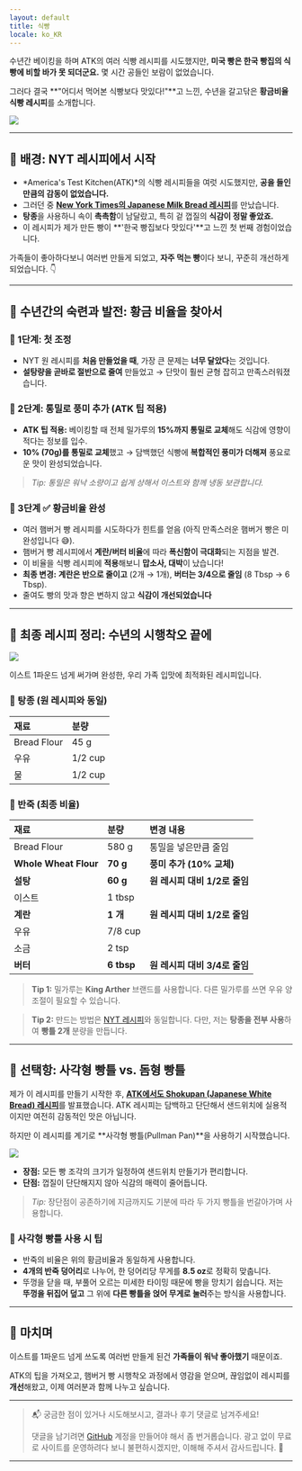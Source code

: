 ```yaml
---
layout: default
title: 식빵
locale: ko_KR
---
```


수년간 베이킹을 하며 ATK의 여러 식빵 레시피를 시도했지만, **미국 빵은 한국 빵집의 식빵에 비할 바가 못 되더군요.** 몇 시간 공들인 보람이 없었습니다.

그러다 결국 **"어디서 먹어본 식빵보다 맛있다!"**고 느낀, 수년을 갈고닦은 **황금비율 식빵 레시피**를 소개합니다.

![](https://live.staticflickr.com/65535/54314380442_1428296d70_w.jpg)

---

## 🧪 배경: NYT 레시피에서 시작

- *America's Test Kitchen(ATK)*의 식빵 레시피들을 여럿 시도했지만, **공을 들인 만큼의 감동이 없었습니다.**
- 그러던 중 [**New York Times의 Japanese Milk Bread 레시피**](https://cooking.nytimes.com/recipes/1016275-japanese-milk-bread)를 만났습니다.
- **탕종**을 사용하니 속이 **촉촉함**이 남달랐고, 특히 겉 껍질의 **식감이 정말 좋았죠.**
- 이 레시피가 제가 만든 빵이 **'한국 빵집보다 맛있다'**고 느낀 첫 번째 경험이었습니다.

가족들이 좋아하다보니 여러번 만들게 되었고, **자주 먹는 빵**이다 보니, 꾸준히 개선하게 되었습니다. 👇

---

## 🥖 수년간의 **숙련과 발전**: 황금 비율을 찾아서

### 🍞 1단계: 첫 **조정**
- NYT 원 레시피를 **처음 만들었을 때**, 가장 큰 문제는 **너무 달았다**는 것입니다.
- **설탕량을 곧바로 절반으로 줄여** 만들었고 &rarr; 단맛이 훨씬 균형 잡히고 만족스러워졌습니다.

### 🍞 2단계: 통밀로 풍미 **추가** (ATK 팁 적용)
- **ATK 팁 적용:** 베이킹할 때 전체 밀가루의 **15%까지 통밀로 교체**해도 식감에 영향이 적다는 정보를 입수.
- **10% (70g)를 통밀로 교체**했고 &rarr; 담백했던 식빵에 **복합적인 풍미가 더해져** 풍요로운 맛이 완성되었습니다.
> *Tip: 통밀은 워낙 소량이고 쉽게 상해서 이스트와 함께 냉동 보관합니다.*

### 🍞 3단계 ✅ **황금비율 완성**
- 여러 햄버거 빵 레시피를 시도하다가 힌트를 얻음 (아직 만족스러운 햄버거 빵은 미완성입니다 😅).
- 햄버거 빵 레시피에서 **계란/버터 비율**에 따라 **폭신함이 극대화**되는 지점을 발견.
- 이 비율을 식빵 레시피에 **적용**해보니 **맙소사, 대박**이 났습니다!
- **최종 변경:** **계란은 반으로 줄이고** (2개 &rarr; 1개), **버터는 3/4으로 줄임** (8 Tbsp &rarr; 6 Tbsp).
- 줄여도 빵의 맛과 향은 변하지 않고 **식감이 개선되었습니다**

---

## 📌 최종 레시피 정리: 수년의 시행착오 끝에

![](https://live.staticflickr.com/65535/54204155110_44ba32a7bb_w.jpg)

이스트 1파운드 넘게 써가며 완성한, 우리 가족 입맛에 최적화된 레시피입니다.

### 🍚 탕종 (원 레시피와 동일)

| 재료 | 분량 |
| :--- | :--- |
| Bread Flour | 45 g |
| 우유 | 1/2 cup |
| 물 | 1/2 cup |

### 🍞 반죽 (최종 비율)

| 재료 | 분량 | 변경 내용 |
| :--- | :--- | :--- |
| Bread Flour | 580 g | 통밀을 넣은만큼 줄임 |
| **Whole Wheat Flour** | **70 g** | **풍미 추가 (10% 교체)** |
| **설탕** | **60 g** | **원 레시피 대비 1/2로 줄임** |
| 이스트 | 1 tbsp | |
| **계란** | **1 개** | **원 레시피 대비 1/2로 줄임** |
| 우유 | 7/8 cup | |
| 소금 | 2 tsp | |
| **버터** | **6 tbsp** | **원 레시피 대비 3/4로 줄임** |

> **Tip 1:** 밀가루는 **King Arther** 브랜드를 사용합니다. 다른 밀가루를 쓰면 우유 양 조절이 필요할 수 있습니다.

> **Tip 2:** 만드는 방법은 [NYT 레시피](https://cooking.nytimes.com/recipes/1016275-japanese-milk-bread)와 동일합니다. 다만, 저는 **탕종을 전부 사용**하여 **빵틀 2개** 분량을 만듭니다.

---

## 🔧 선택항: 사각형 빵틀 vs. 돔형 빵틀

제가 이 레시피를 만들기 시작한 후, [**ATK에서도 Shokupan (Japanese White Bread) 레시피**](https://www.americastestkitchen.com/recipes/14709-shokupan-japanese-white-bread)를 발표했습니다. ATK 레시피는 담백하고 단단해서 샌드위치에 실용적이지만 여전히 감동적인 맛은 아닙니다.

하지만 이 레시피를 계기로 **사각형 빵틀(Pullman Pan)**을 사용하기 시작했습니다.

![](https://live.staticflickr.com/65535/53348238246_cbf2163261_w.jpg)

- **장점:** 모든 빵 조각의 크기가 일정하여 샌드위치 만들기가 편리합니다.
- **단점:** 껍질이 단단해지지 않아 식감의 매력이 줄어듭니다.

> *Tip:* 장단점이 공존하기에 지금까지도 기분에 따라 두 가지 빵틀을 번갈아가며 사용합니다.

### 📐 사각형 빵틀 사용 시 팁

- 반죽의 비율은 위의 황금비율과 동일하게 사용합니다.
- **4개의 반죽 덩어리**로 나누어, 한 덩어리당 무게를 **8.5 oz**로 정확히 맞춥니다.
- 뚜껑을 닫을 때, 부풀어 오르는 미세한 타이밍 때문에 빵을 망치기 쉽습니다. 저는 **뚜껑을 뒤집어 덮고** 그 위에 **다른 빵틀을 얹어 무게로 눌러**주는 방식을 사용합니다.

---

## 📝 마치며

이스트를 1파운드 넘게 쓰도록 여러번 만들게 된건 **가족들이 워낙 좋아했기** 때문이죠.

ATK의 팁을 가져오고, 햄버거 빵 시행착오 과정에서 영감을 얻으며, 끊임없이 레시피를 **개선**해왔고, 이제 여러분과 함께 나누고 싶습니다.

---

> 📬 궁금한 점이 있거나 시도해보시고, 결과나 후기 댓글로 남겨주세요!  
>
> 댓글을 남기려면 [GitHub](http://github.com) 계정을 만들어야 해서 좀 번거롭습니다. 광고 없이 무료로 사이트를 운영하려다 보니 불편하시겠지만, 이해해 주셔서 감사드립니다. 🙂

---